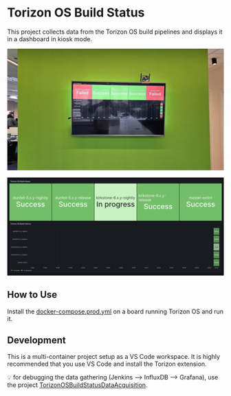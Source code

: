 # Torizon OS Build Status #

This project collects data from the Torizon OS build pipelines and displays
it in a dashboard in kiosk mode.

![TV displaying the dashboard](./.multimedia/tv.jpg)

![Dashboard](./.multimedia/dashboard.png)

## How to Use ##

Install the [docker-compose.prod.yml](./docker-compose.prod.yml) on a board
running Torizon OS and run it.

## Development ##

This is a multi-container project setup as a VS Code workspace. It is highly
recommended that you use VS Code and install the Torizon extension.

💡 for debugging the data gathering (Jenkins --> InfluxDB --> Grafana), use
the project
[TorizonOSBuildStatusDataAcquisition](./TorizonOSBuildStatusDataAcquisition).
